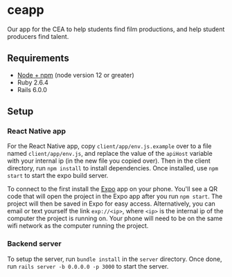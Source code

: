 # ceapp

Our app for the CEA to help students find film productions, and help student producers find talent.

## Requirements

- [Node + npm](https://nodejs.org/en/) (node version 12 or greater)
- Ruby 2.6.4
- Rails 6.0.0

## Setup

### React Native app

For the React Native app, copy `client/app/env.js.example` over to a file named `client/app/env.js`, and replace the value of the `apiHost` variable with your internal ip (in the new file you copied over). Then in the client directory, run `npm install` to install dependencies. Once installed, use `npm start` to start the expo build server.

To connect to the first install the [Expo](https://expo.io/) app on your phone. You'll see a QR code that will open the project in the Expo app after you run `npm start`. The project will then be saved in Expo for easy access. Alternatively, you can email or text yourself the link `exp://<ip>`, where `<ip>` is the internal ip of the computer the project is running on. Your phone will need to be on the same wifi network as the computer running the project.

### Backend server

To setup the server, run `bundle install` in the `server` directory. Once done, run `rails server -b 0.0.0.0 -p 3000` to start the server.
